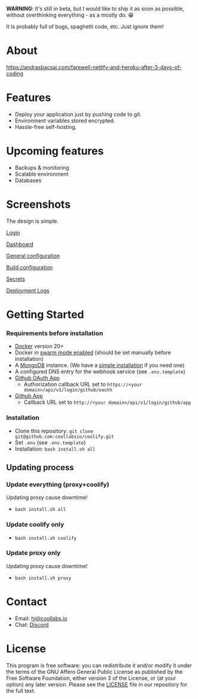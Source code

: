 **WARNING**: It's still in beta, but I would like to ship it as soon as possible, without overthinking everything - as a mostly do. 😁

It is probably full of bugs, spaghetti code, etc. Just ignore them!

# About

https://andrasbacsai.com/farewell-netlify-and-heroku-after-3-days-of-coding

# Features
- Deploy your application just by pushing code to git.
- Environment variables stored encrypted.
- Hassle-free self-hosting.

# Upcoming features
- Backups & monitoring
- Scalable environment
- Databases

# Screenshots

The design is simple.

[Login](https://coolify.coollabs.io/assets/login.png)

[Dashboard](https://coolify.coollabs.io/assets/dashboard.png)

[General configuration](https://coolify.coollabs.io/assets/configuration.png)

[Build configuration](https://coolify.coollabs.io/assets/build_step.png)

[Secrets](https://coolify.coollabs.io/assets/secrets.png)

[Deployment Logs](https://coolify.coollabs.io/assets/logs.png)

# Getting Started
### Requirements before installation
- [Docker](https://docs.docker.com/engine/install/) version 20+  
- Docker in [swarm mode enabled](https://docs.docker.com/engine/reference/commandline/swarm_init/) (should be set manually before installation)
- A [MongoDB](https://docs.mongodb.com/manual/installation/) instance. (We have a [simple installation](https://github.com/coollabsio/infrastructure/tree/main/mongo) if you need one)
- A configured DNS entry for the webhook service (see `.env.template`)
- [Github OAuth App](https://docs.github.com/en/developers/apps/creating-an-oauth-app)
  - Authorization callback URL set to `https://<your domain>/api/v1/login/github/oauth`
- [Github App](https://docs.github.com/en/developers/apps/creating-a-github-app)
  - Callback URL set to `http://<your domain>/api/v1/login/github/app`

### Installation
- Clone this repository: `git clone git@github.com:coollabsio/coolify.git`
- Set `.env` (see `.env.template`)
- Installation: `bash install.sh all`

## Updating process
### Update everything (proxy+coolify)
Updating proxy cause downtime!
-  `bash install.sh all`

### Update coolify only
-  `bash install.sh coolify`

### Update proxy only
Updating proxy cause downtime!
-  `bash install.sh proxy`

# Contact
- Email: hi@coollabs.io
- Chat: [Discord](https://discord.gg/bvS3WhR)

# License
This program is free software: you can redistribute it and/or modify it under the terms of the GNU Affero General Public License as published by the Free Software Foundation, either version 3 of the License, or (at your option) any later version. Please see the [LICENSE](/LICENSE) file in our repository for the full text.
